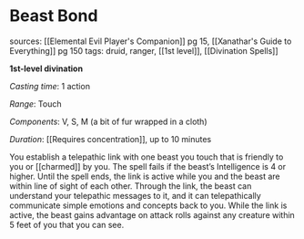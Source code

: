 # Beast Bond
sources: [[Elemental Evil Player's Companion]] pg 15, [[Xanathar's Guide to Everything]] pg 150
tags: druid, ranger, [[1st level]], [[Divination Spells]]

**1st-level divination**

*Casting time*: 1 action

*Range*: Touch

*Components*: V, S, M (a bit of fur wrapped in a cloth)

*Duration*: [[Requires concentration]], up to 10 minutes

You establish a telepathic link with one beast you touch that is friendly to you or [[charmed]] by you. The spell fails if the beast’s Intelligence is 4 or higher. Until the spell ends, the link is active while you and the beast are within line of sight of each other. Through the link, the beast can understand your telepathic messages to it, and it can telepathically communicate simple emotions and concepts back to you. While the link is active, the beast gains advantage on attack rolls against any creature within 5 feet of you that you can see.
